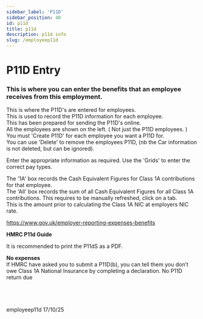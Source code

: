 ```yaml
---
sidebar_label: 'P11D'
sidebar_position: 40
id: p11d
title: p11d
description: p11d info
slug: /employeep11d
---
```


# P11D Entry

### This is where you can enter the benefits that an employee receives from this employment.

This is where the P11D's are entered for employees.  
This is used to record the P11D information for each employee.  
This has been prepared for sending the P11D's online.  
All the employees are shown on the left. ( Not just the P11D employees. )  
You must 'Create P11D' for each employee you want a P11D for.  
You can use 'Delete' to remove the employees P11D, (nb the Car information is not deleted, but can be ignored).

Enter the appropriate information as required. Use the 'Grids' to enter the correct pay types.

The '1A' box  records the Cash Equivalent Figures for  Class 1A contributions for that employee.  
The 'All' box records the sum of all Cash Equivalent Figures for all Class 1A contributions. This requires to be manually refreshed, click on a tab.  
This is the amount prior to calculating the Class 1A NIC at employers NIC rate.

https://www.gov.uk/employer-reporting-expenses-benefits

**HMRC P11d Guide**

It is recommended to print the P11dS as a PDF.

**No expenses**\
If HMRC have asked you to submit a P11D(b), you can tell them you don’t owe Class 1A National Insurance by completing a declaration.
No P11D return due
<br/>
<br/>
<br/>
<br/>
<br/>
employeep11d 17/10/25